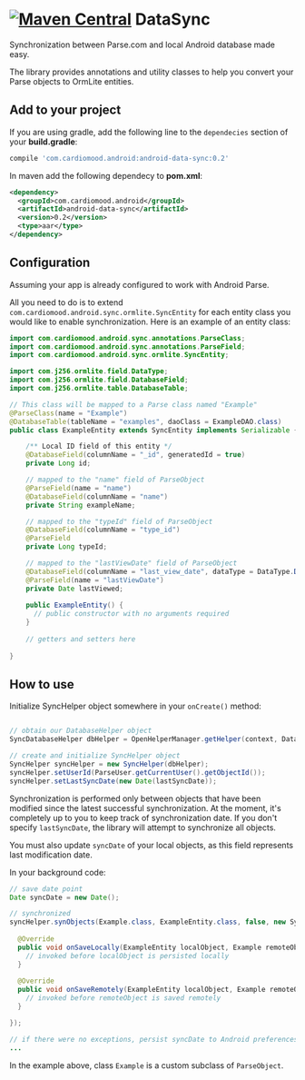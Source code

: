 [![Maven Central](https://maven-badges.herokuapp.com/maven-central/com.cardiomood.android/android-data-sync/badge.svg?style=flat)](https://maven-badges.herokuapp.com/maven-central/com.cardiomood.android/android-data-sync) DataSync
========

Synchronization between Parse.com and local Android database made easy. 

The library provides annotations and utility classes to help you convert your Parse objects to OrmLite entities.

## Add to your project
If you are using gradle, add the following line to the <code>dependecies</code> section of your **build.gradle**:
```gradle
compile 'com.cardiomood.android:android-data-sync:0.2'
```

In maven add the following dependecy to **pom.xml**:
```xml
<dependency>
  <groupId>com.cardiomood.android</groupId>
  <artifactId>android-data-sync</artifactId>
  <version>0.2</version>
  <type>aar</type>
</dependency>
```

## Configuration

Assuming your app is already configured to work with Android Parse.

All you need to do is to extend <code>com.cardiomood.android.sync.ormlite.SyncEntity</code> for each
entity class you would like to enable synchronization. Here is an example of an entity class:

```java
import com.cardiomood.android.sync.annotations.ParseClass;
import com.cardiomood.android.sync.annotations.ParseField;
import com.cardiomood.android.sync.ormlite.SyncEntity;

import com.j256.ormlite.field.DataType;
import com.j256.ormlite.field.DatabaseField;
import com.j256.ormlite.table.DatabaseTable;

// This class will be mapped to a Parse class named "Example"
@ParseClass(name = "Example")
@DatabaseTable(tableName = "examples", daoClass = ExampleDAO.class)
public class ExampleEntity extends SyncEntity implements Serializable {

    /** Local ID field of this entity */
    @DatabaseField(columnName = "_id", generatedId = true)
    private Long id;

    // mapped to the "name" field of ParseObject
    @ParseField(name = "name")
    @DatabaseField(columnName = "name")
    private String exampleName;

    // mapped to the "typeId" field of ParseObject
    @DatabaseField(columnName = "type_id")
    @ParseField
    private Long typeId;

    // mapped to the "lastViewDate" field of ParseObject
    @DatabaseField(columnName = "last_view_date", dataType = DataType.DATE_LONG)
    @ParseField(name = "lastViewDate")
    private Date lastViewed;
    
    public ExampleEntity() {
      // public constructor with no arguments required
    }
    
    // getters and setters here
    
}
```

## How to use

Initialize SyncHelper object somewhere in your <code>onCreate()</code> method:
```java

// obtain our DatabaseHelper object
SyncDatabaseHelper dbHelper = OpenHelperManager.getHelper(context, DatabaseHelper.class);

// create and initialize SyncHelper object
SyncHelper syncHelper = new SyncHelper(dbHelper); 
syncHelper.setUserId(ParseUser.getCurrentUser().getObjectId());
syncHelper.setLastSyncDate(new Date(lastSyncDate));
```

Synchronization is performed only between objects that have been modified since the latest successful
synchronization. At the moment, it's completely up to you to keep track of synchronization date.
If you don't specify <code>lastSyncDate</code>, the library will attempt to synchronize all objects.

You must also update <code>syncDate</code> of your local objects, as this field represents last modification date.

In your background code:
```java
// save date point
Date syncDate = new Date();

// synchronized
syncHelper.synObjects(Example.class, ExampleEntity.class, false, new SyncHelper.SyncCallback() {
  
  @Override
  public void onSaveLocally(ExampleEntity localObject, Example remoteObject) {
    // invoked before localObject is persisted locally
  }
  
  @Override
  public void onSaveRemotely(ExampleEntity localObject, Example remoteObject) {
    // invoked before remoteObject is saved remotely
  }

});

// if there were no exceptions, persist syncDate to Android preferences (or to local DB)
...
```
In the example above, class <code>Example</code> is a custom subclass of <code>ParseObject</code>.
